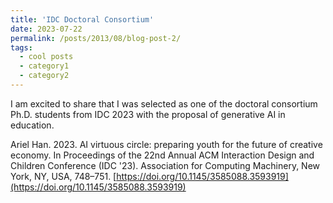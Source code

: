 ```yaml
---
title: 'IDC Doctoral Consortium'
date: 2023-07-22
permalink: /posts/2013/08/blog-post-2/
tags:
  - cool posts
  - category1
  - category2
---
```


I am excited to share that I was selected as one of the doctoral consortium Ph.D. students from IDC 2023 with the proposal of generative AI in education. 

Ariel Han. 2023. AI virtuous circle: preparing youth for the future of creative economy. In Proceedings of the 22nd Annual ACM Interaction Design and Children Conference (IDC '23). Association for Computing Machinery, New York, NY, USA, 748–751. [https://doi.org/10.1145/3585088.3593919](https://doi.org/10.1145/3585088.3593919)
